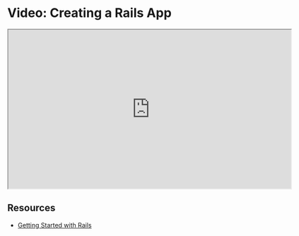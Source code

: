 # Video: Creating a Rails App

<iframe src="https://player.vimeo.com/video/600353003/?title=0&byline=0&portrait=0" width="640" height="360" allowfullscreen="allowfullscreen" allow="autoplay; fullscreen; picture-in-picture"></iframe>

## Resources

- [Getting Started with Rails](https://guides.rubyonrails.org/getting_started.html)
